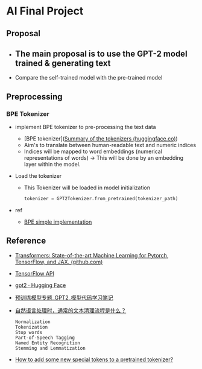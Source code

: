 # AI Final Project

## Proposal

- The main proposal is to use the GPT-2 model trained & generating text
  - 

- Compare the self-trained model with the pre-trained model



## Preprocessing

### BPE Tokenizer

- implement BPE tokenizer to pre-processing the text data

  - [BPE tokenizer]([Summary of the tokenizers (huggingface.co)](https://huggingface.co/docs/transformers/tokenizer_summary))
  - Aim's to translate between human-readable text and numeric indices
  - Indices will be mapped to word embeddings (numerical representations of words) -> This will be done by an embedding layer within the model. 

- Load the tokenizer

  - This Tokenizer will be loaded in model initialization

    ```python
    tokenizer = GPT2Tokenizer.from_pretrained(tokenizer_path)
    ```

- ref
  - [BPE simple implementation](https://blog.csdn.net/qq_44574333/article/details/110749997)

## Reference

- [Transformers: State-of-the-art Machine Learning for Pytorch, TensorFlow, and JAX. (github.com)](https://github.com/huggingface/transformers)
- [TensorFlow API](https://www.tensorflow.org/api_docs/python/tf?hl=zh-tw)
- [gpt2 · Hugging Face](https://huggingface.co/gpt2)
- [预训练模型专题_GPT2_模型代码学习笔记](https://blog.csdn.net/qq_35128926/article/details/111399679)

- [自然语言处理时，通常的文本清理流程是什么？](https://www.zhihu.com/question/268849350/answer/488000403)

  ```
  Normalization
  Tokenization
  Stop words
  Part-of-Speech Tagging
  Named Entity Recognition
  Stemming and Lemmatization
  ```

- [How to add some new special tokens to a pretrained tokenizer?](https://github.com/huggingface/tokenizers/issues/247)